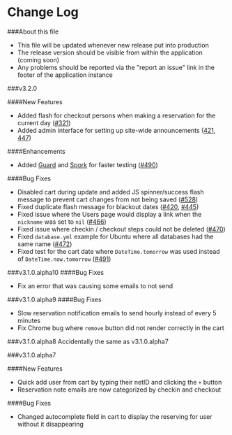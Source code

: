 Change Log
==================

###About this file


* This file will be updated whenever new release put into production
* The release version should be visible from within the application (coming soon)
* Any problems should be reported via the "report an issue" link in the footer of the application instance


###v3.2.0

####New Features
* Added flash for checkout persons when making a reservation for the current day ([#321](https://github.com/YaleSTC/reservations/issues/321))
* Added admin interface for setting up site-wide announcements ([421](https://github.com/YaleSTC/reservations/issues/421), [447](https://github.com/YaleSTC/reservations/issues/447))

####Enhancements
* Added [Guard](http://guardgem.org/) and [Spork](https://github.com/sporkrb/spork) for faster testing ([#490](https://github.com/YaleSTC/reservations/issues/490))

####Bug Fixes
* Disabled cart during update and added JS spinner/success flash message to prevent cart changes from not being saved ([#528](https://github.com/YaleSTC/reservations/issues/528))
* Fixed duplicate flash message for blackout dates ([#420](https://github.com/YaleSTC/reservations/issues/420), [#445](https://github.com/YaleSTC/reservations/issues/445))
* Fixed issue where the Users page would display a link when the `nickname` was set to `nil` ([#466](https://github.com/YaleSTC/reservations/issues/466))
* Fixed issue where checkin / checkout steps could not be deleted ([#470](https://github.com/YaleSTC/reservations/issues/470))
* Fixed `database.yml` example for Ubuntu where all databases had the same name ([#472](https://github.com/YaleSTC/reservations/issues/472))
* Fixed test for the cart date where `DateTime.tomorrow` was used instead of `DateTime.now.tomorrow` ([#491](https://github.com/YaleSTC/reservations/issues/491))


###v3.1.0.alpha10
####Bug Fixes

* Fix an error that was causing some emails to not send


###v3.1.0.alpha9
####Bug Fixes

* Slow reservation notification emails to send hourly instead of every 5 minutes
* Fix Chrome bug where `remove` button did not render correctly in the cart


###v3.1.0.alpha8
Accidentally the same as v3.1.0.alpha7

###v3.1.0.alpha7

####New Features

* Quick add user from cart by typing their netID and clicking the `+` button
* Reservation note emails are now categorized by checkin and checkout

####Bug Fixes

* Changed autocomplete field in cart to display the reserving for user without it disappearing
